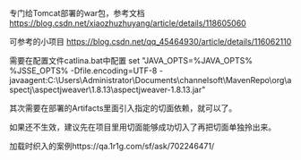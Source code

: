 专门给Tomcat部署的war包，参考文档
https://blog.csdn.net/xiaozhuzhuyang/article/details/118605060

可参考的小项目
https://blog.csdn.net/qq_45464930/article/details/116062110

需要在配置文件catlina.bat中配置
set "JAVA_OPTS=%JAVA_OPTS% %JSSE_OPTS%  -Dfile.encoding=UTF-8 -javaagent:C:\Users\Administrator\Documents\channelsoft\MavenRepo\org\aspectj\aspectjweaver\1.8.13\aspectjweaver-1.8.13.jar"

其次需要在部署的Artifacts里面引入指定的切面依赖，就可以了。

如果还不生效，建议先在项目里用切面能够成功切入了再把切面单独拎出来。


加载时织入的案例https://qa.1r1g.com/sf/ask/702246471/
